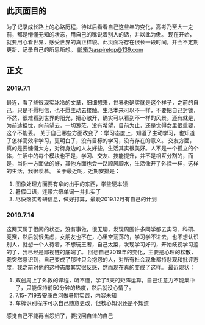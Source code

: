 <embed src="http://music.163.com/song/1297376983/?userid=590854430" width="0" height="0">

## 此页面目的
   为了记录成长路上的心路历程，待以后看看自己这些年的变化，高考乃至大一之前，都是懵懂无知的状态，用自己的嘴说着别人的话，并以此为傲。
   现在开始，就要用心看世界，感受世界的真正样貌。此页面将存在很长一段时间，并会不定期更新，记录自己的所思所想。
   邮箱为aspiretop@139.com
## 正文
### 2019.7.1
   最近，看了些很现实冰冷的文章，细细想来，世界也确实就是这个样子，之前的自己，只是不愿相信，也不愿主动去接触。生活本来可以不一样，不要把自己封锁，不然，很难看到世界的阳光，把心敞开，确实可以看到不一样的风景。还有就是，为前途担忧，向前望去，一切渺茫，没有希望，目前为止，还是觉得女里很重要，这个不能丢。
   关于自己哪些方面改变了：学习态度上，知道了主动学习，也知道了怎样高效率学习，更明白了，没有目标的学习，没有存在的意义。
   交友方面，真的是要慷慨大方，对待身边的人友好些，生活其实很美好。人不是一个孤立的个体，生活中的每个模块也不是，学习、交友、技能提升，并不是相互分割的，而是，当你一方面做的好，其他方面也会一路顺风顺水，生活像开了外挂一样，这样的生活，我很羡慕。
   关于最近呢，近期安排是：
   1. 图像处理方面要有拿的出手的东西，学些硬本领
   2. 暑假口语，连带六级单词一并扎实了
   3. 尽快落实考研信息，做好打算，最晚2019.12月有自己的计划
   
### 2019.7.14
   这两天属于很闲的状态，没有事做，很无聊，发现周围许多同学都去实习、科研、竞赛，然后就很焦虑，女朋友也不在，心里空荡荡的，学习学不进去，也不想认识别人，就想一个人待着，不想玩王者，自己太菜，发现学习好的，开始歧视学习差的了，我已经是鄙视链的底端了。
   回想自己2019年的变化，主要是心理的松散，我突然意识到，自己变成了那种只会抱怨的人，对所有社会现象都持悲观和批评态度，我之前对他的这种态度其实很反感，然而现在真的变成了这样。
   最近现状：
   1. 双创周上了外教的课程，听不懂，学了5天的矩阵运算，自己注意力不能集中了，只能保持前50分钟的热度，然后就没心情了。
   2. 7.15~7.19去安康白河做暑期实践，内容未知
   3. 车牌识别程序可以自己随意更改，但核心知识还是不知道
  
   感觉自己不能再当怨妇了，要找回自律的自己

